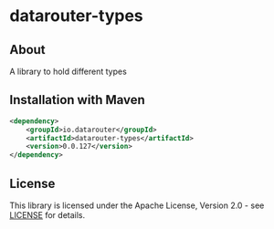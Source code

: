 # datarouter-types

## About
A library to hold different types

## Installation with Maven

```xml
<dependency>
	<groupId>io.datarouter</groupId>
	<artifactId>datarouter-types</artifactId>
	<version>0.0.127</version>
</dependency>
```

## License

This library is licensed under the Apache License, Version 2.0 - see [LICENSE](../LICENSE) for details.
